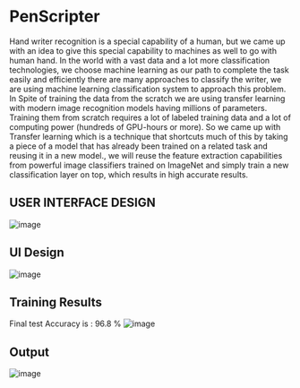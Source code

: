# PenScripter

Hand writer recognition is a special capability of a human, but we came up with an idea to give this special capability to machines as well to go with human hand.  In the world with a vast data and a lot more classification technologies, we choose machine learning as our path to complete the task easily and efficiently there are many approaches to classify the writer, we are using machine learning classification system to approach this problem. In Spite of training the data from the scratch we are using transfer learning with modern image recognition models having millions of parameters. Training them from scratch requires a lot of labeled training data and a lot of computing power (hundreds of GPU-hours or more). So we came up with Transfer learning which is a technique that shortcuts much of this by taking a piece of a model that has already been trained on a related task and reusing it in a new model., we will reuse the feature extraction capabilities from powerful image classifiers trained on ImageNet and simply train a new classification layer on top, which results in high accurate results.


## USER INTERFACE DESIGN
![image](https://github.com/Rajykattoju/PenScripter/assets/34054117/dbe7117a-df87-4ada-ba5a-90a4bb29b2d4)

## UI Design
![image](https://github.com/Rajykattoju/PenScripter/assets/34054117/0f3218b1-1005-4514-8c73-ca1c85d571bb)

## Training Results
Final test Accuracy is : 96.8 %
![image](https://github.com/Rajykattoju/PenScripter/assets/34054117/cb3f854a-6a87-461d-bc08-17687d20d331)

## Output
![image](https://github.com/Rajykattoju/PenScripter/assets/34054117/dfbe17f2-f4a7-4e47-ade3-d9221a1ff0fc)
